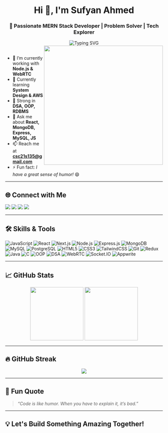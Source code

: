 <h1 align="center">Hi 👋, I'm Sufyan Ahmed</h1>
<h3 align="center">🚀 Passionate MERN Stack Developer | Problem Solver | Tech Explorer</h3>

<div align="center">
  <img src="https://readme-typing-svg.herokuapp.com?font=Fira+Code&weight=500&size=22&pause=1000&color=36BCF7&center=true&vCenter=true&width=435&lines=Full-Stack+Developer+%F0%9F%92%BB;Node.js+%7C+React+%7C+MongoDB;DSA+%7C+System+Design+%7C+AWS+%7C+WebRTC" alt="Typing SVG" />
</div>

<img align="right" src="https://cdn.dribbble.com/users/1162077/screenshots/3848914/media/320984a9ca58b3c73274c9259ecf6de8.gif" width="380"/>

<br>

- 🔭 I’m currently working with **Node.js & WebRTC**
- 🌱 Currently learning **System Design & AWS**
- 🧠 Strong in **DSA, OOP, RDBMS**
- 💬 Ask me about **React, MongoDB, Express, MySQL, JS**
- 📫 Reach me at **csc21s135@gmail.com**
- ⚡ Fun fact: *I have a great sense of humor!* 😄

---

## 🌐 Connect with Me

<p align="left">
  <a href="https://twitter.com/ahmedansar98775" target="_blank"><img src="https://img.shields.io/badge/Twitter-1DA1F2?style=for-the-badge&logo=twitter&logoColor=white"/></a>
  <a href="https://instagram.com/ahmedansarisufyan" target="_blank"><img src="https://img.shields.io/badge/Instagram-E4405F?style=for-the-badge&logo=instagram&logoColor=white"/></a>
  <a href="https://www.leetcode.com/csc21s135" target="_blank"><img src="https://img.shields.io/badge/LeetCode-FFA116?style=for-the-badge&logo=leetcode&logoColor=white"/></a>
  <a href="https://auth.geeksforgeeks.org/user/csc212d7q" target="_blank"><img src="https://img.shields.io/badge/GeeksforGeeks-2F8D46?style=for-the-badge&logo=geeksforgeeks&logoColor=white"/></a>
</p>

---

## 🛠️ Skills & Tools

![JavaScript](https://img.shields.io/badge/-JavaScript-black?style=flat-square&logo=javascript)
![React](https://img.shields.io/badge/-React-20232a?style=flat-square&logo=react)
![Next.js](https://img.shields.io/badge/-Next.js-black?style=flat-square&logo=next.js)
![Node.js](https://img.shields.io/badge/-Node.js-339933?style=flat-square&logo=node.js)
![Express.js](https://img.shields.io/badge/-Express.js-black?style=flat-square&logo=express)
![MongoDB](https://img.shields.io/badge/-MongoDB-4DB33D?style=flat-square&logo=mongodb)
![MySQL](https://img.shields.io/badge/-MySQL-00758F?style=flat-square&logo=mysql)
![PostgreSQL](https://img.shields.io/badge/-PostgreSQL-316192?style=flat-square&logo=postgresql)
![HTML5](https://img.shields.io/badge/-HTML5-E34F26?style=flat-square&logo=html5)
![CSS3](https://img.shields.io/badge/-CSS3-1572B6?style=flat-square&logo=css3)
![TailwindCSS](https://img.shields.io/badge/-Tailwind_CSS-38B2AC?style=flat-square&logo=tailwind-css)
![Git](https://img.shields.io/badge/-Git-F05032?style=flat-square&logo=git)
![Redux](https://img.shields.io/badge/-Redux-764ABC?style=flat-square&logo=redux)
![Java](https://img.shields.io/badge/-Java-007396?style=flat-square&logo=java)
![C](https://img.shields.io/badge/-C-00599C?style=flat-square&logo=c)
![OOP](https://img.shields.io/badge/-OOP-blueviolet?style=flat-square)
![DSA](https://img.shields.io/badge/-DSA-teal?style=flat-square)
![WebRTC](https://img.shields.io/badge/-WebRTC-lightblue?style=flat-square)
![Socket.IO](https://img.shields.io/badge/-Socket.IO-black?style=flat-square&logo=socket.io)
![Appwrite](https://img.shields.io/badge/-Appwrite-EF2D5E?style=flat-square&logo=appwrite)

---

## 📈 GitHub Stats

<div align="center">
  <img src="https://github-readme-stats.vercel.app/api?username=ahmed1sufyan&show_icons=true&theme=tokyonight" height="170"/>
  <img src="https://github-readme-stats.vercel.app/api/top-langs/?username=ahmed1sufyan&layout=compact&theme=tokyonight" height="170"/>
</div>

---

## 🔥 GitHub Streak

<div align="center">
  <img src="https://github-readme-streak-stats.herokuapp.com/?user=ahmed1sufyan&theme=tokyonight" />
</div>

---

## 🧠 Fun Quote

> *“Code is like humor. When you have to explain it, it’s bad.”*

---

## 💡 Let's Build Something Amazing Together!
